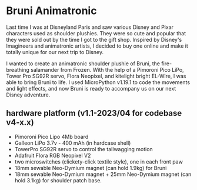 # Bruni Animatronic

Last time I was at Disneyland Paris and saw various Disney and Pixar characters used as shoulder plushies. They were so cute and popular that they were sold out by the time I got to the gift shop. Inspired by Disney's Imagineers and animatronic artists, I decided to buy one online and make it totally unique for our next trip to Disney. 


I wanted to create an animatronic shoulder plushie of Bruni, the fire-breathing salamander from Frozen. With the help of a Pimoroni Pico LiPo, Tower Pro SG92R servo, Flora Neopixel, and kitelight bright EL-Wire, I was able to bring Bruni to life. I used MicroPython v1.19.1 to code the movements and light effects, and now Bruni is ready to accompany us on our next Disney adventure.

## hardware platform (v1.1-2023/04 for codebase v4-x.x)
- Pimoroni Pico Lipo 4Mb board
- Galleon LiPo 3.7v - 400 mAh (in hardcase shell)
- TowerPro SG92R servo to control the tailwagging motion
- Adafruit Flora RGB Neopixel V2
- two microswitches (clickety-click textile style), one in each front paw
- 18mm sewable Neo-Dymium magnet (can hold 1.9kg) for Bruni
- 18mm sewable Neo-Dymium magnet + 25mm Neo-Dymium magnet (can hold 3.1kg) for shoulder patch base.


